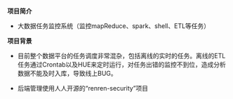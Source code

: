 **项目简介** 
- 大数据任务监控系统（监控mapReduce、spark、shell、ETL等任务）

**项目背景**
- 目前整个数据平台的任务调度非常混杂，包括离线的实时的任务。离线的ETL任务通过Crontab以及HUE来定时运行，对任务出错的监控不到位，造成分析数据不能及时入库，导致线上BUG。


- 后端管理使用人人开源的“renren-security”项目



